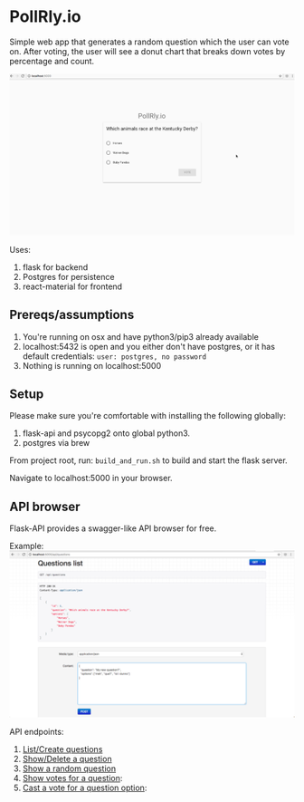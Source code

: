 # PollRly.io
Simple web app that generates a random question which the user can vote on. After voting, the user will see a donut 
chart that breaks down votes by percentage and count.

![](doc_images/pollr_demo.gif)

Uses:
1. flask for backend
2. Postgres for persistence
3. react-material for frontend

## Prereqs/assumptions
1. You're running on osx and have python3/pip3 already available
2. localhost:5432 is open and you either don't have postgres, or it has default
   credentials: `user: postgres, no password`
3. Nothing is running on localhost:5000

## Setup
Please make sure you're comfortable with installing the following globally:
1. flask-api and psycopg2 onto global python3.
2. postgres via brew

From project root, run:
`build_and_run.sh`
to build and start the flask server.

Navigate to localhost:5000 in your browser.

## API browser
Flask-API provides a swagger-like API browser for free.

Example:
![](doc_images/questions_list.png)

API endpoints:
1. [List/Create questions](http://localhost:5000/api/questions)
2. [Show/Delete a question](http://localhost:5000/api/questions/1)
3. [Show a random question](http://localhost:5000/api/questions/random)
4. [Show votes for a question](http://localhost:5000/api/questions/1/votes):
5. [Cast a vote for a question option](http://localhost:5000/api/questions/1/votes/0):
